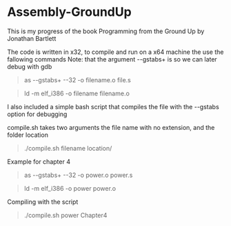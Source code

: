 # Assembly-GroundUp
This is my progress of the book Programming from the Ground Up by Jonathan Bartlett

The code is written in x32, to compile and run on a x64 machine the use the fallowing commands
Note: that the argument --gstabs+ is so we can later debug with gdb

>as --gstabs+ --32 -o filename.o file.s

>ld -m elf_i386 -o filename filename.o

I also included a simple bash script that compiles the file with the --gstabs option for debugging

compile.sh takes two arguments the file name with no extension, and the folder location

>./compile.sh filename location/

Example for chapter 4

>as --gstabs+ --32 -o power.o power.s

>ld -m elf_i386 -o power power.o

Compiling with the script 

>./compile.sh power Chapter4

